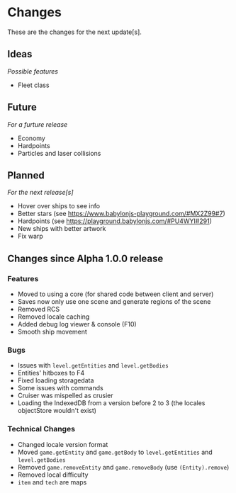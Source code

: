 # Changes

These are the changes for the next update[s].

## Ideas
*Possible features*

- Fleet class

## Future
*For a furture release*

- Economy
- Hardpoints
- Particles and laser collisions

## Planned
*For the next release[s]*

- Hover over ships to see info
- Better stars (see https://www.babylonjs-playground.com/#MX2Z99#7)
- Hardpoints (see https://playground.babylonjs.com/#PU4WYI#291)
- New ships with better artwork
- Fix warp

## Changes since Alpha 1.0.0 release

### Features

- Moved to using a core (for shared code between client and server)
- Saves now only use one scene and generate regions of the scene
- Removed RCS
- Removed locale caching
- Added debug log viewer & console (F10)
- Smooth ship movement

### Bugs

- Issues with `level.getEntities` and `level.getBodies`
- Entities' hitboxes to F4
- Fixed loading storagedata
- Some issues with commands
- Cruiser was mispelled as crusier
- Loading the IndexedDB from a version before 2 to 3 (the locales objectStore wouldn't exist)

### Technical Changes

- Changed locale version format
- Moved `game.getEntity` and `game.getBody` to `level.getEntities` and `level.getBodies`
- Removed `game.removeEntity` and `game.removeBody` (use `(Entity).remove`)
- Removed local difficulty
- `item` and `tech` are maps 